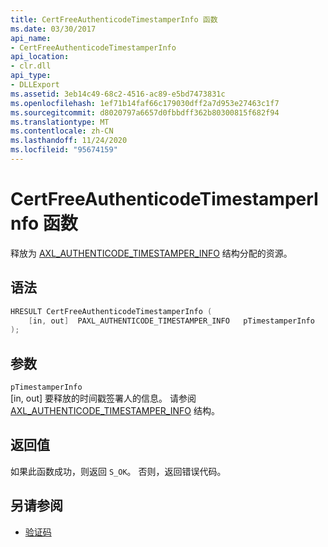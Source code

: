 ```yaml
---
title: CertFreeAuthenticodeTimestamperInfo 函数
ms.date: 03/30/2017
api_name:
- CertFreeAuthenticodeTimestamperInfo
api_location:
- clr.dll
api_type:
- DLLExport
ms.assetid: 3eb14c49-68c2-4516-ac89-e5bd7473831c
ms.openlocfilehash: 1ef71b14faf66c179030dff2a7d953e27463c1f7
ms.sourcegitcommit: d8020797a6657d0fbbdff362b80300815f682f94
ms.translationtype: MT
ms.contentlocale: zh-CN
ms.lasthandoff: 11/24/2020
ms.locfileid: "95674159"
---
```

# <a name="certfreeauthenticodetimestamperinfo-function"></a>CertFreeAuthenticodeTimestamperInfo 函数

释放为 [AXL_AUTHENTICODE_TIMESTAMPER_INFO](axl-authenticode-timestamper-info-structure.md) 结构分配的资源。  
  
## <a name="syntax"></a>语法  
  
```cpp  
HRESULT CertFreeAuthenticodeTimestamperInfo (  
    [in, out]  PAXL_AUTHENTICODE_TIMESTAMPER_INFO   pTimestamperInfo  
);  
```  
  
## <a name="parameters"></a>参数  

 `pTimestamperInfo`  
 [in, out] 要释放的时间戳签署人的信息。 请参阅 [AXL_AUTHENTICODE_TIMESTAMPER_INFO](axl-authenticode-timestamper-info-structure.md) 结构。  
  
## <a name="return-value"></a>返回值  

 如果此函数成功，则返回 `S_OK`。 否则，返回错误代码。  
  
## <a name="see-also"></a>另请参阅

- [验证码](index.md)
